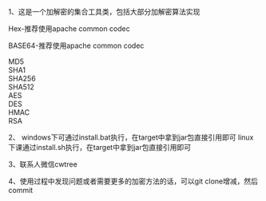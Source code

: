 1、这是一个加解密的集合工具类，包括大部分加解密算法实现 <br>  

Hex-推荐使用apache common codec  <br>

BASE64-推荐使用apache common codec  <br>

MD5 <br>
SHA1 <br>
SHA256 <br>
SHA512 <br>
AES <br>
DES <br>
HMAC <br>
RSA <br>

2、
windows下可通过install.bat执行，在target中拿到jar包直接引用即可
linux下课通过install.sh执行，在target中拿到jar包直接引用即可

3、联系人微信cwtree

4、使用过程中发现问题或者需要更多的加密方法的话，可以git clone增减，然后commit


